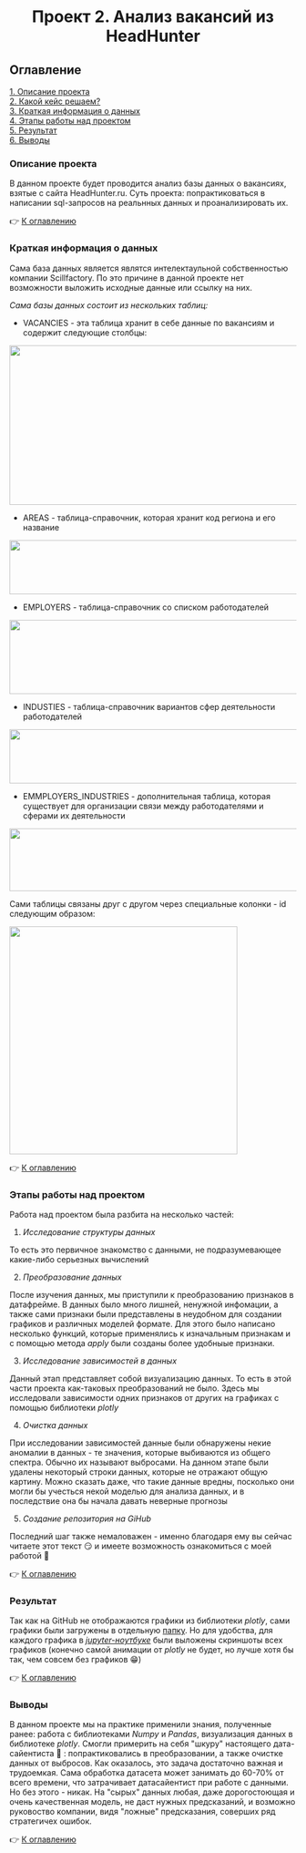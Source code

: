 # <center> Проект 2. Анализ вакансий из HeadHunter

## Оглавление
[1. Описание проекта](https://github.com/romash23/project-2/blob/master/README.md#Описание-проекта)  
[2. Какой кейс решаем?](https://github.com/romash23/project-2/blob/master/README.md#Какой-кейс-решаем)  
[3. Краткая информация о данных](https://github.com/romash23/project-2/blob/master/README.md#Краткая-информация-о-данных)  
[4. Этапы работы над проектом](https://github.com/romash23/project-2/blob/master/README.md#Этапы-работы-над-проектом)  
[5. Результат](https://github.com/romash23/project-2/blob/master/README.md#Результат)    
[6. Выводы](https://github.com/romash23/project-2/blob/master/README.md#Выводы) 


### Описание проекта

В данном проекте будет проводится анализ базы данных о вакансиях, взятые с сайта HeadHunter.ru. Суть проекта: попрактиковаться в написании sql-запросов на реальнных данных и проанализировать их.

:point_right: [К оглавлению](https://github.com/romash23/project-2/blob/master/README.md#%D0%9E%D0%B3%D0%BB%D0%B0%D0%B2%D0%BB%D0%B5%D0%BD%D0%B8%D0%B5)

### Краткая информация о данных

 Сама база данных является являтся интелектаульной собственностью компании Scillfactory. По это причине в данной проекте нет возможности выложить исходные данные или ссылку на них.

 *Сама базы данных состоит из нескольких таблиц:*
 * VACANCIES - эта таблица хранит в себе данные по вакансиям и содержит следующие столбцы: 
 
 <img src=https://lms-cdn.skillfactory.ru/assets/courseware/v1/837cf6ff79f483e387a16c993634f3e4/asset-v1:SkillFactory+DST-3.0+28FEB2021+type@asset+block/SQL_pj2_2_2.png width="600" height="280">

 * AREAS - таблица-справочник, которая хранит код региона и его название

 <img src=https://lms-cdn.skillfactory.ru/assets/courseware/v1/682c2306f3d46a25915a89d4ec7e16ed/asset-v1:SkillFactory+DST-3.0+28FEB2021+type@asset+block/SQL_pj2_2_3.png width="600" height="95">

 * EMPLOYERS - таблица-справочник со списком работодателей

<img src=https://lms-cdn.skillfactory.ru/assets/courseware/v1/d2a26db623c75572c71923b57241e038/asset-v1:SkillFactory+DST-3.0+28FEB2021+type@asset+block/SQL_pj2_2_4.png width="600" height="130">

* INDUSTIES - таблица-справочник вариантов сфер деятельности работодателей

<img src=https://lms-cdn.skillfactory.ru/assets/courseware/v1/2c76bca09937a1a05a9e66d51008e298/asset-v1:SkillFactory+DST-3.0+28FEB2021+type@asset+block/SQL_pj2_2_5.png width="600" height="95">

* EMMPLOYERS_INDUSTRIES - дополнительная таблица, которая существует для организации связи между работодателями и сферами их деятельности

<img src=https://lms-cdn.skillfactory.ru/assets/courseware/v1/16ff3df0bb0ddecd922562f3c4bdd32c/asset-v1:SkillFactory+DST-3.0+28FEB2021+type@asset+block/SQL_pj2_2_6.png width="600" height="110">

Сами таблицы связаны друг с другом через специальные колонки - id следующим образом:

<img src=https://lms-cdn.skillfactory.ru/assets/courseware/v1/efd63819603e7d4f4433ed2fedec717c/asset-v1:SkillFactory+DST-3.0+28FEB2021+type@asset+block/SQL_pj2_2_1.png width="400" height="400">

:point_right: [К оглавлению](https://github.com/romash23/project-2/blob/master/README.md#%D0%9E%D0%B3%D0%BB%D0%B0%D0%B2%D0%BB%D0%B5%D0%BD%D0%B8%D0%B5)


### Этапы работы над проектом

Работа над проектом была разбита на несколько частей:

1. *Исследование структуры данных* 

То есть это первичное знакомство с данными, не подразумевающее какие-либо серьезных вычислений

2. *Преобразование данных*  

После изучения данных, мы приступили к преобразованию признаков в датафрейме. В данных было много лишней, ненужной инфомации, а также сами признаки были представлены в неудобном для создании графиков и различных моделей формате. Для этого было написано несколько функций,
которые применялись к изначальным признакам и с помощью метода *apply* были созданы более удобныые признаки.

3. *Исследование зависимостей в данных*

Данный этап представляет собой визуализацию данных. То есть в этой части проекта как-таковых преобразований не было. Здесь мы исследовали зависимости одних признаков от других на графиках с помощью библиотеки *plotly*

4. *Очистка данных*

При исследовании зависимостей данные были обнаружены некие аномалии в данных - те значения, которые выбиваются из общего спектра. Обычно их называют выбросами. На данном этапе были удалены некоторый строки данных, которые не отражают общую картину. Можно сказать даже, что такие данные вредны, посколько они могли бы учесться некой моделью для анализа данных, и в последствие она бы начала давать неверные прогнозы

5. *Создание репозитория на GiHub*

Последний шаг также немаловажен - именно благодаря ему вы сейчас читаете этот текст :smirk: и имеете возможность ознакомиться с моей работой :raising_hand:

:point_right: [К оглавлению](https://github.com/romash23/project-2/blob/master/README.md#%D0%9E%D0%B3%D0%BB%D0%B0%D0%B2%D0%BB%D0%B5%D0%BD%D0%B8%D0%B5)


### Результат

Так как на GitHub не отображаются графики из библиотеки *plotly*, сами графики были загружены в отдельную [папку](https://github.com/romash23/project-1/tree/master/plotly_graphics). Но для удобства, для каждого графика в [*jupyter-ноутбуке*](https://github.com/romash23/project-1/blob/master/%D0%9F%D1%80%D0%BE%D0%B5%D0%BA%D1%82%201.%20%D0%90%D0%BD%D0%B0%D0%BB%D0%B8%D0%B7%20%D1%80%D0%B5%D0%B7%D1%8E%D0%BC%D0%B5%20%D0%B8%D0%B7%20HeadHunter.ipynb) были выложены скриншоты всех графиков (конечно самой анимации от *plotly* не будет, но лучше хотя бы так, чем совсем без графиков :grin:)

:point_right: [К оглавлению](https://github.com/romash23/project-2/blob/master/README.md#%D0%9E%D0%B3%D0%BB%D0%B0%D0%B2%D0%BB%D0%B5%D0%BD%D0%B8%D0%B5)

### Выводы

В данном проекте мы на практике применили знания, полученные ранее: работа с библиотеками *Numpy* и *Pandas*, визуализация данных в библиотеке *plotly*. Смогли примерить на себя "шкуру" настоящего дата-сайентиста :muscle: : попрактиковались в преобразовании, а также очистке данных от выбросов. Как оказалось, это задача достаточно важная и трудоемкая. Сама обработка датасета может занимать до 60-70% от всего времени, что затрачивает датасайентист при работе с данными. Но без этого - никак. На "сырых" данных любая, даже дорогостоющая и очень качественная модель, не даст нужных предсказаний, и возможно руковоство компании, видя "ложные" предсказания, соверших ряд стратегичех ошибок.

:point_right: [К оглавлению](https://github.com/romash23/project-2/blob/master/README.md#%D0%9E%D0%B3%D0%BB%D0%B0%D0%B2%D0%BB%D0%B5%D0%BD%D0%B8%D0%B5)
